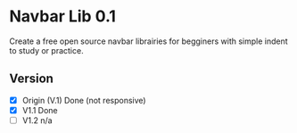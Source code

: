 # Navbar Lib 0.1
<p> Create a free open source navbar librairies for begginers with simple indent to study or practice.</p>


## Version

- [X] Origin (V.1) Done (not responsive)
- [X] V1.1 Done
- [ ] V1.2 n/a
